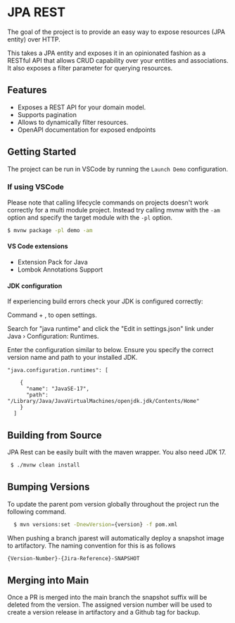 # JPA REST

The goal of the project is to provide an easy way to expose resources (JPA entity) over HTTP.

This takes a JPA entity and exposes it in an opinionated fashion as a RESTful API that allows CRUD capability over your entities and
associations. It also exposes a filter parameter for querying resources.

## Features

- Exposes a REST API for your domain model.
- Supports pagination
- Allows to dynamically filter resources.
- OpenAPI documentation for exposed endpoints

## Getting Started

The project can be run in VSCode by running the `Launch Demo` configuration.

### If using VSCode

Please note that calling lifecycle commands on projects doesn't work correctly for a multi module project.
Instead try calling mvnw with the `-am` option and specify the target module with the `-pl` option.

```bash
$ mvnw package -pl demo -am
```

#### VS Code extensions

- Extension Pack for Java
- Lombok Annotations Support

#### JDK configuration

If experiencing build errors check your JDK is configured correctly:

Command + , to open settings.

Search for "java runtime" and click the "Edit in settings.json" link under Java › Configuration: Runtimes.

Enter the configuration similar to below. Ensure you specify the correct version name and path to your installed JDK.

```
"java.configuration.runtimes": [

    {
      "name": "JavaSE-17",
      "path": "/Library/Java/JavaVirtualMachines/openjdk.jdk/Contents/Home"
    }
  ]
```

## Building from Source

JPA Rest can be easily built with the maven wrapper.
You also need JDK 17.

```bash
 $ ./mvnw clean install
```

## Bumping Versions
To update the parent pom version globally throughout the project run the following command.

```bash
  $ mvn versions:set -DnewVersion={version} -f pom.xml
```
When pushing a branch jparest will automatically deploy a snapshot image to artifactory. The naming convention for this
is as follows 

```bash
{Version-Number}-{Jira-Reference}-SNAPSHOT
```
## Merging into Main
Once a PR is merged into the main branch the snapshot suffix will be deleted from the version.
The assigned version number will be used to create a version release in artifactory and a Github tag for backup.

